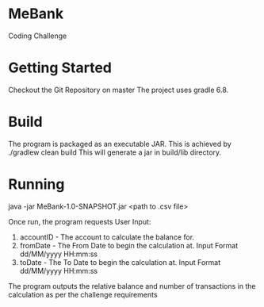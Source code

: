 # MeBank
Coding Challenge
# Getting Started
Checkout the Git Repository on master
The project uses gradle 6.8.
# Build
The program is packaged as an executable JAR. This is achieved by
 ./gradlew clean build
 This will generate a jar in build/lib directory.
 
 # Running
 
 java -jar MeBank-1.0-SNAPSHOT.jar <path to .csv file>
  
  Once run, the program requests User Input:

1. accountID - The account to calculate the balance for.
2. fromDate - The From Date to begin the calculation at. Input Format dd/MM/yyyy HH:mm:ss
3. toDate - The To Date to begin the calculation at. Input Format dd/MM/yyyy HH:mm:ss
 
The program outputs the relative balance and number of transactions in the calculation as per the challenge requirements
